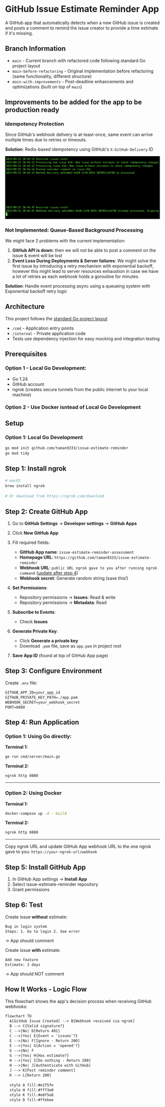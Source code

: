 # GitHub Issue Estimate Reminder App

A GitHub app that automatically detects when a new GitHub issue is created and posts a comment to remind the issue creator to provide a time estimate if it's missing.

## Branch Information

* `main` - Current branch with refactored code following standard Go project layout
* `main-before-refactoring` - Original implementation before refactoring (same functionality, different structure)
* `main-with-improvements` - Post-deadline enhancements and optimizations (built on top of `main`)

## Improvements to be added for the app to be production ready

### **Idempotency Protection**

Since GitHub's webhook delivery is at-least-once, same event can arrive multiple times due to retries or timeouts.

**Solution**: Redis-based idempotency using GitHub's `X-GitHub-Delivery` ID

![Idempotency Protection](images/idempotency.png)

### **Not Implemented: Queue-Based Background Processing**

We might face 2 problems with the current implementation:
1. **GitHub API is down**: then we will not be able to post a comment on the issue & event will be lost
2. **Event Loss During Deployments & Server failures**:
We might solve the first issue by introducing a retry mechanism with exponential backoff, however this might lead to server resources exhaustion in case we have a lot of retries as each webhook holds a goroutine for minutes.

**Solution**: Handle event processing async using a queueing system with Exponential backoff retry logic


## Architecture

This project follows the [standard Go project layout](https://github.com/golang-standards/project-layout)

- `/cmd` - Application entry points
- `/internal` - Private application code  
- Tests use dependency injection for easy mocking and integration testing

## Prerequisites

### Option 1 - Local Go Development:

- Go 1.24
- GitHub account
- ngrok (creates secure tunnels from the public internet to your local machine)

### Option 2 - Use **Docker** isntead of Local Go Development

## Setup

### Option 1: Local Go Development

```bash
go mod init github.com/taman9333/issue-estimate-reminder
go mod tidy
```

## Step 1: Install ngrok

```bash
# macOS
brew install ngrok

# Or download from https://ngrok.com/download
```

## Step 2: Create GitHub App

1. Go to **GitHub Settings** → **Developer settings** → **GitHub Apps**
2. Click **New GitHub App**
3. Fill required fields:
   - **GitHub App name**: `issue-estimate-reminder-assessment`
   - **Homepage URL**: `https://github.com/taman9333/issue-estimate-reminder`
   - **Webhook URL**: `public URL ngrok gave to you after running ngrok command` ([update after step 4](#step-4-run-application))
   - **Webhook secret**: Generate random string (save this!)

4. **Set Permissions**:
   - Repository permissions → **Issues**: Read & write
   - Repository permissions → **Metadata**: Read

5. **Subscribe to Events**:
   - Check **Issues**

6. **Generate Private Key**:
   - Click **Generate a private key**
   - Download `.pem` file, save as `app.pem` in project root

7. **Save App ID** (found at top of GitHub App page)

## Step 3: Configure Environment

Create `.env` file:

```env
GITHUB_APP_ID=your_app_id
GITHUB_PRIVATE_KEY_PATH=./app.pem
WEBHOOK_SECRET=your_webhook_secret
PORT=8080
```

## Step 4: Run Application

### Option 1: Using Go directly:

**Terminal 1:**
```bash
go run cmd/server/main.go
```

**Terminal 2:**
```bash
ngrok http 8080
```

---

### Option 2: Using Docker

**Terminal 1:**
```bash
docker-compose up -d --build
```

**Terminal 2:**
```bash
ngrok http 8080
```

---

Copy ngrok URL and update GitHub App webhook URL to the one ngrok gave to you: `https://your-ngrok-url/webhook`

## Step 5: Install GitHub App

1. In GitHub App settings → **Install App**
2. Select issue-estimate-reminder repository
3. Grant permissions

## Step 6: Test

Create issue **without** estimate:
```
Bug in login system
Steps: 1. Go to login 2. See error
```
→ App should comment

Create issue **with** estimate:
```
Add new feature
Estimate: 3 days
```
→ App should NOT comment

## How It Works - Logic Flow

This flowchart shows the app's decision process when receiving GitHub webhooks:

```mermaid
flowchart TD
  A[GitHub Issue Created] --> B[Webhook received via ngrok]
  B --> C{Valid signature?}
  C -->|No| D[Return 401]
  C -->|Yes| E{Event = 'issues'?}
  E -->|No| F[Ignore - Return 200]
  E -->|Yes| G{Action = 'opened'?}
  G -->|No| F
  G -->|Yes| H{Has estimate?}
  H -->|Yes| I[Do nothing - Return 200]
  H -->|No| J[Authenticate with GitHub]
  J --> K[Post reminder comment]
  K --> L[Return 200]
  
  style A fill:#e1f5fe
  style H fill:#fff3e0
  style K fill:#e8f5e8
  style D fill:#ffebee
```